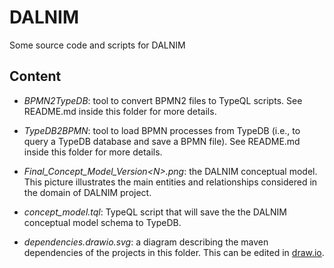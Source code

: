 # DALNIM
Some source code and scripts for DALNIM

## Content

*  *BPMN2TypeDB*: tool to convert BPMN2 files to TypeQL scripts. See README.md inside this folder for more details.

*  *TypeDB2BPMN*: tool to load BPMN processes from TypeDB (i.e., to query a TypeDB database and save a BPMN file). See README.md inside this folder for more details.

*  *Final_Concept_Model_Version\<N\>.png*: the DALNIM conceptual model. This picture illustrates the main entities and relationships considered in the domain of DALNIM project.

*  *concept_model.tql*: TypeQL script that will save the the DALNIM conceptual model schema to TypeDB.

*  *dependencies.drawio.svg*: a diagram describing the maven dependencies of the projects in this folder. This can be edited in [draw.io](https://app.diagrams.net/).
